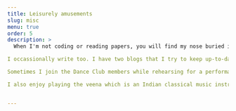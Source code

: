 ```yaml
---
title: Leisurely amusements
slug: misc
menu: true
order: 5
description: >
  When I'm not coding or reading papers, you will find my nose buried in a book that belongs to one of the following categories: novel, adult-fiction, drama, thriller, classic or horror. Sometimes I also like to watch TV shows and movies. 

I occassionally write too. I have two blogs that I try to keep up-to-date -- a [personal](https://96pratheek.wordpress.com/) one and a [technical](https://medium.com/prathena) one. I wouldn't mind considering writing as an alternate career path! 

Sometimes I join the Dance Club members while rehearsing for a performance because I love to dance! 

I also enjoy playing the veena which is an Indian classical music instrument and have received formal training for the same.


---
```


